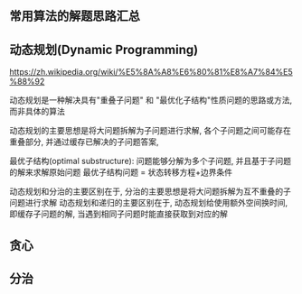 ## 常用算法的解题思路汇总


## 动态规划(Dynamic Programming)
https://zh.wikipedia.org/wiki/%E5%8A%A8%E6%80%81%E8%A7%84%E5%88%92

动态规划是一种解决具有"重叠子问题" 和 "最优化子结构"性质问题的思路或方法, 而非具体的算法

动态规划的主要思想是将大问题拆解为子问题进行求解, 各个子问题之间可能存在重叠部分, 并通过缓存已解决的子问题答案, 

最优子结构(optimal substructure): 问题能够分解为多个子问题, 并且基于子问题的解来求解原始问题
最优子结构问题 = 状态转移方程+边界条件

动态规划和分治的主要区别在于, 分治的主要思想是将大问题拆解为互不重叠的子问题进行求解
动态规划和递归的主要区别在于, 动态规划给使用额外空间换时间, 即缓存子问题的解, 当遇到相同子问题时能直接获取到对应的解


## 贪心



## 分治



